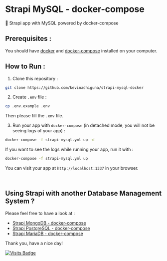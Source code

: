 # Strapi MySQL - docker-compose

🌈 Strapi app with MySQL powered by docker-compose

## Prerequisites :

You should have [docker](https://docs.docker.com/engine/install/) and [docker-compose](https://docs.docker.com/compose/install/) installed on your computer.

## How to Run :

1) Clone this repository :
```bash
git clone https://github.com/kevinadhiguna/strapi-mysql-docker
```

2) Create `.env` file :
```bash
cp .env.example .env
```

Then please fill the `.env` file.

3) Run your app with `docker-compose` (in detached mode, you will not be seeing logs of your app) :
```bash
docker-compose -f strapi-mysql.yml up -d
```

If you want to see the logs while running your app, run it with :
```bash
docker-compose -f strapi-mysql.yml up
```

You can visit your app at `http://localhost:1337` in your browser.


<br/>

## Using Strapi with another Database Management System ?

Please feel free to have a look at :
- [Strapi MongoDB - docker-compose](https://github.com/kevinadhiguna/strapi-mongo-docker)
- [Strapi PostgreSQL - docker-compose](https://github.com/kevinadhiguna/strapi-postgresql-docker)
- [Strapi MariaDB - docker-compose](https://github.com/kevinadhiguna/strapi-mariadb-docker)

Thank you, have a nice day!
<br/>

[![Visits Badge](https://badges.pufler.dev/visits/kevinadhiguna/strapi-mysql-docker)](https://github.com/kevinadhiguna)
